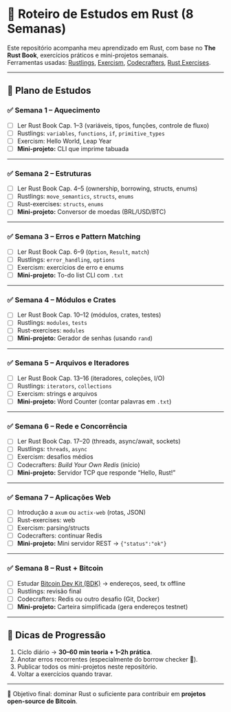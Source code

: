 # 🦀 Roteiro de Estudos em Rust (8 Semanas)

Este repositório acompanha meu aprendizado em Rust, com base no **The Rust Book**, exercícios práticos e mini-projetos semanais.  
Ferramentas usadas: [Rustlings](https://github.com/rust-lang/rustlings), [Exercism](https://exercism.org/tracks/rust), [Codecrafters](https://codecrafters.io/), [Rust Exercises](https://github.com/rust-lang/rust-exercises).

---

## 📅 Plano de Estudos

### ✅ Semana 1 – Aquecimento
- [ ] Ler Rust Book Cap. 1–3 (variáveis, tipos, funções, controle de fluxo)  
- [ ] Rustlings: `variables`, `functions`, `if`, `primitive_types`  
- [ ] Exercism: Hello World, Leap Year  
- [ ] **Mini-projeto:** CLI que imprime tabuada  

---

### ✅ Semana 2 – Estruturas
- [ ] Ler Rust Book Cap. 4–5 (ownership, borrowing, structs, enums)  
- [ ] Rustlings: `move_semantics`, `structs`, `enums`  
- [ ] Rust-exercises: `structs`, `enums`  
- [ ] **Mini-projeto:** Conversor de moedas (BRL/USD/BTC)  

---

### ✅ Semana 3 – Erros e Pattern Matching
- [ ] Ler Rust Book Cap. 6–9 (`Option`, `Result`, `match`)  
- [ ] Rustlings: `error_handling`, `options`  
- [ ] Exercism: exercícios de erro e enums  
- [ ] **Mini-projeto:** To-do list CLI com `.txt`  

---

### ✅ Semana 4 – Módulos e Crates
- [ ] Ler Rust Book Cap. 10–12 (módulos, crates, testes)  
- [ ] Rustlings: `modules`, `tests`  
- [ ] Rust-exercises: `modules`  
- [ ] **Mini-projeto:** Gerador de senhas (usando `rand`)  

---

### ✅ Semana 5 – Arquivos e Iteradores
- [ ] Ler Rust Book Cap. 13–16 (iteradores, coleções, I/O)  
- [ ] Rustlings: `iterators`, `collections`  
- [ ] Exercism: strings e arquivos  
- [ ] **Mini-projeto:** Word Counter (contar palavras em `.txt`)  

---

### ✅ Semana 6 – Rede e Concorrência
- [ ] Ler Rust Book Cap. 17–20 (threads, async/await, sockets)  
- [ ] Rustlings: `threads`, `async`  
- [ ] Exercism: desafios médios  
- [ ] Codecrafters: *Build Your Own Redis* (início)  
- [ ] **Mini-projeto:** Servidor TCP que responde “Hello, Rust!”  

---

### ✅ Semana 7 – Aplicações Web
- [ ] Introdução a `axum` ou `actix-web` (rotas, JSON)  
- [ ] Rust-exercises: web  
- [ ] Exercism: parsing/structs  
- [ ] Codecrafters: continuar Redis  
- [ ] **Mini-projeto:** Mini servidor REST → `{"status":"ok"}`  

---

### ✅ Semana 8 – Rust + Bitcoin
- [ ] Estudar [Bitcoin Dev Kit (BDK)](https://bitcoindevkit.org/) → endereços, seed, tx offline  
- [ ] Rustlings: revisão final  
- [ ] Codecrafters: Redis ou outro desafio (Git, Docker)  
- [ ] **Mini-projeto:** Carteira simplificada (gera endereços testnet)  

---

## 📌 Dicas de Progressão
1. Ciclo diário → **30–60 min teoria + 1–2h prática**.  
2. Anotar erros recorrentes (especialmente do borrow checker 👀).  
3. Publicar todos os mini-projetos neste repositório.  
4. Voltar a exercícios quando travar.  

---

🚀 Objetivo final: dominar Rust o suficiente para contribuir em **projetos open-source de Bitcoin**.
